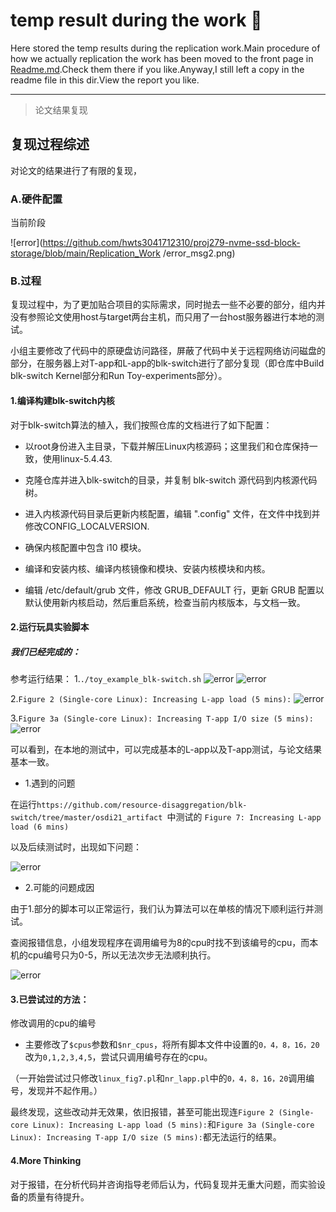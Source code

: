 # temp result during the work :bookmark_tabs:

Here stored the temp results during the replication work.Main procedure of how we actually replication the work has been moved to the front page in [Readme.md](Breadcrumbsproj279-nvme-ssd-block-storage/Readme.md).Check them there if you like.Anyway,I still left a copy in the readme file in this dir.View the report you like.


*************************************

>论文结果复现
## 复现过程综述

对论文的结果进行了有限的复现，

### A.硬件配置

当前阶段


![error](https://github.com/hwts3041712310/proj279-nvme-ssd-block-storage/blob/main/Replication_Work
/error_msg2.png)

### B.过程

复现过程中，为了更加贴合项目的实际需求，同时抛去一些不必要的部分，组内并没有参照论文使用host与target两台主机，而只用了一台host服务器进行本地的测试。

小组主要修改了代码中的原硬盘访问路径，屏蔽了代码中关于远程网络访问磁盘的部分，在服务器上对T-app和L-app的blk-switch进行了部分复现（即仓库中Build blk-switch Kernel部分和Run Toy-experiments部分）。

####  1.编译构建blk-switch内核

对于blk-switch算法的植入，我们按照仓库的文档进行了如下配置：

* 以root身份进入主目录，下载并解压Linux内核源码；这里我们和仓库保持一致，使用linux-5.4.43.

* 克隆仓库并进入blk-switch的目录，并复制 blk-switch 源代码到内核源代码树。

* 进入内核源代码目录后更新内核配置，编辑 ".config" 文件，在文件中找到并修改CONFIG_LOCALVERSION.

* 确保内核配置中包含 i10 模块。

* 编译和安装内核、编译内核镜像和模块、安装内核模块和内核。

* 编辑 /etc/default/grub 文件，修改 GRUB_DEFAULT 行，更新 GRUB 配置以默认使用新内核启动，然后重启系统，检查当前内核版本，与文档一致。

#### 2.运行玩具实验脚本

##### 我们已经完成的：

参考运行结果：
1.`./toy_example_blk-switch.sh`
![error](./lapp.png)
![error](./tapp.png)

2.`Figure 2 (Single-core Linux): Increasing L-app load (5 mins):`
![error](./fig2.png)

3.`Figure 3a (Single-core Linux): Increasing T-app I/O size (5 mins):`
![error](./fig3.png)

可以看到，在本地的测试中，可以完成基本的L-app以及T-app测试，与论文结果基本一致。


- 1.遇到的问题 

在运行`https://github.com/resource-disaggregation/blk-switch/tree/master/osdi21_artifact `中测试的
`Figure 7: Increasing L-app load (6 mins)`

以及后续测试时，出现如下问题：

![error](./error_msg.png)

- 2.可能的问题成因

由于1.部分的脚本可以正常运行，我们认为算法可以在单核的情况下顺利运行并测试。

查阅报错信息，小组发现程序在调用编号为8的cpu时找不到该编号的cpu，而本机的cpu编号只为0-5，所以无法次步无法顺利执行。


![error](./error_msg2.png)

#### 3.已尝试过的方法：

修改调用的cpu的编号

- 主要修改了`$cpus`参数和`$nr_cpus`，将所有脚本文件中设置的`0，4，8，16，20`改为`0,1,2,3,4,5`，尝试只调用编号存在的cpu。

（一开始尝试过只修改`linux_fig7.pl`和`nr_lapp.pl`中的`0，4，8，16，20`调用编号，发现并不起作用。）

最终发现，这些改动并无效果，依旧报错，甚至可能出现连`Figure 2 (Single-core Linux): Increasing L-app load (5 mins):`和`Figure 3a (Single-core Linux): Increasing T-app I/O size (5 mins):`都无法运行的结果。



#### 4.More Thinking 

对于报错，在分析代码并咨询指导老师后认为，代码复现并无重大问题，而实验设备的质量有待提升。
